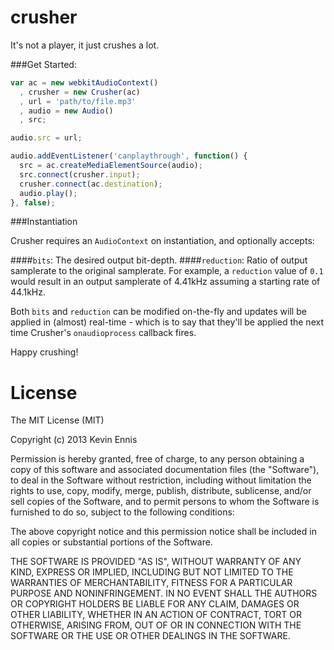 crusher
=======

It's not a player, it just crushes a lot.

###Get Started:

```javascript
var ac = new webkitAudioContext()
  , crusher = new Crusher(ac)
  , url = 'path/to/file.mp3'
  , audio = new Audio()
  , src;

audio.src = url;

audio.addEventListener('canplaythrough', function() {
  src = ac.createMediaElementSource(audio);
  src.connect(crusher.input);
  crusher.connect(ac.destination);
  audio.play();
}, false);
```

###Instantiation

Crusher requires an `AudioContext` on instantiation, and optionally accepts:

####`bits`:
The desired output bit-depth.
####`reduction`:
Ratio of output samplerate to the original samplerate. For example, a `reduction` value of `0.1` 
would result in an output samplerate of 4.41kHz assuming a starting rate of 44.1kHz.

Both `bits` and `reduction` can be modified on-the-fly and updates will be applied in (almost) real-time - 
which is to say that they'll be applied the next time Crusher's `onaudioprocess` callback fires.

Happy crushing!

License
=======

The MIT License (MIT)

Copyright (c) 2013 Kevin Ennis

Permission is hereby granted, free of charge, to any person obtaining a copy
of this software and associated documentation files (the "Software"), to deal
in the Software without restriction, including without limitation the rights
to use, copy, modify, merge, publish, distribute, sublicense, and/or sell
copies of the Software, and to permit persons to whom the Software is
furnished to do so, subject to the following conditions:

The above copyright notice and this permission notice shall be included in
all copies or substantial portions of the Software.

THE SOFTWARE IS PROVIDED "AS IS", WITHOUT WARRANTY OF ANY KIND, EXPRESS OR
IMPLIED, INCLUDING BUT NOT LIMITED TO THE WARRANTIES OF MERCHANTABILITY,
FITNESS FOR A PARTICULAR PURPOSE AND NONINFRINGEMENT. IN NO EVENT SHALL THE
AUTHORS OR COPYRIGHT HOLDERS BE LIABLE FOR ANY CLAIM, DAMAGES OR OTHER
LIABILITY, WHETHER IN AN ACTION OF CONTRACT, TORT OR OTHERWISE, ARISING FROM,
OUT OF OR IN CONNECTION WITH THE SOFTWARE OR THE USE OR OTHER DEALINGS IN
THE SOFTWARE.
